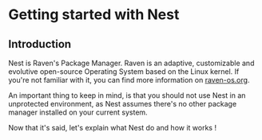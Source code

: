 # Getting started with Nest

## Introduction

Nest is Raven's Package Manager. Raven is an adaptive, customizable and evolutive open-source Operating System based on the Linux kernel. If you're not familiar with it, you can find more information on [raven-os.org](https://raven-os.org).

An important thing to keep in mind, is that you should not use Nest in an unprotected environment, as Nest assumes there's no other package manager installed on your current system.

Now that it's said, let's explain what Nest do and how it works !